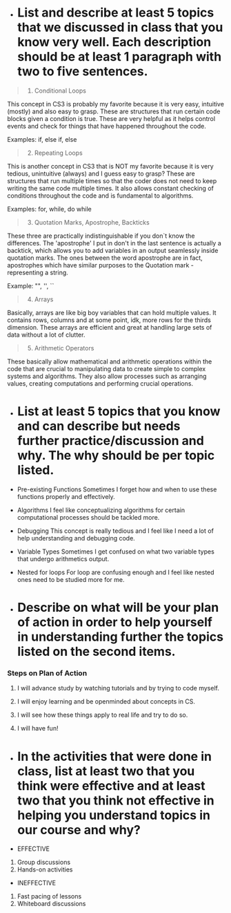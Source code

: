 * # List and describe at least 5 topics that we discussed in class that you know very well. Each description should be at least 1 paragraph with two to five sentences.

> 1. Conditional Loops

This concept in CS3 is probably my favorite because it is very easy, intuitive (mostly) and also easy to grasp. These are structures that run certain code blocks given a condition is true. These are very helpful as it helps control events and check for things that have happened throughout the code.

Examples: if, else if, else

> 2. Repeating Loops

This is another concept in CS3 that is NOT my favorite because it is very tedious, unintuitive (always) and I guess easy to grasp? These are structures that run multiple times so that the coder does not need to keep writing the same code multiple times. It also allows constant checking of conditions throughout the code and is fundamental to algorithms.

Examples: for, while, do while

> 3. Quotation Marks, Apostrophe, Backticks

These three are practically indistinguishable if you don`t know the differences. The 'apostrophe' I put in don't in the last sentence is actually a backtick, which allows you to add variables in an output seamlessly inside quotation marks. The ones between the word apostrophe are in fact, apostrophes which have similar purposes to the Quotation mark - representing a string.

Example: "", '', ``

> 4. Arrays

Basically, arrays are like big boy variables that can hold multiple values. It contains rows, columns and at some point, idk, more rows for the thirds dimension. These arrays are efficient and great at handling large sets of data without a lot of clutter.

> 5. Arithmetic Operators

These basically allow mathematical and arithmetic operations within the code that are crucial to manipulating data to create simple to complex systems and algorithms. They also allow processes such as arranging values, creating computations and performing crucial operations.

* # List at least 5 topics that you know and can describe but needs further practice/discussion and why.  The why should be per topic listed.  

* Pre-existing Functions
Sometimes I forget how and when to use these functions properly and effectively.
* Algorithms
I feel like conceptualizing algorithms for certain computational processes should be tackled more.
* Debugging
This concept is really tedious and I feel like I need a lot of help understanding and debugging code.
* Variable Types
Sometimes I get confused on what two variable types that undergo arithmetics output.
* Nested for loops
For loop are confusing enough and I feel like nested ones need to be studied more for me.

* # Describe on what will be your plan of action in order to help yourself in understanding further the topics listed on the second items.

### Steps on Plan of Action
1. I will advance study by watching tutorials and by trying to code myself.

2. I will enjoy learning and be openminded about concepts in CS.

3. I will see how these things apply to real life and try to do so.

4. I will have fun!

* # In the activities that were done in class, list at least two that you think were effective and at least two that you think not effective in helping you understand topics in our course and why?

* EFFECTIVE
1. Group discussions
2. Hands-on activities

* INEFFECTIVE
1. Fast pacing of lessons
2. Whiteboard discussions